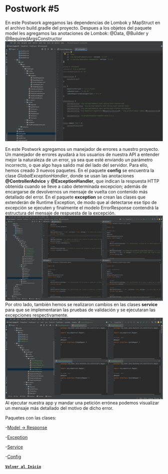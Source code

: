 # Postwork #5

En este Postwork agregamos las dependencias de Lombok y MapStruct en el archivo build.gradle del proyecto.
Despues a los objetos del paquete model les agregamos las anotaciones de Lombok: @Data, @Builder y @RequiredArgsConstructor
<br>
<img src = "./Img/screenPW5_0.png">
<br>

En este Postwork agregamos un manejador de errores a nuestro proyecto.
Un manejador de errores ayudará a los usuarios de nuestra API a entender 
mejor la naturaleza de un error, ya sea que esté enviando un parámetro 
incorrecto, o que algo haya salido mal del lado del servidor.
Para ello, hemos creado 3 nuevos paquetes. En el paquete <b>config</b> se encuentra
la clase *GlobalExceptionHandler*, donde se usan las anotaciones
<b>@ControllerAdvice</b> y <b>@ExceptionHandler</b>, que indican la respuesta HTTP
obtenida cuando se lleve a cabo determinada excepcion; además de encargarse
de devolvernos un mensaje de vuelta con contenido más detallado del error.
En el paquete **exception** se crean las clases que extenderán  de Runtime Exception, 
de modo que al detectarse ese tipo de excepción se ejecuten y finalmente el modelo 
ErrorResponse contendrá la estructura del mensaje de respuesta de la excepción.
<br>
<img src = "./Img/screenPW5_1.png">
<br>
Por otro lado, también hemos se realizaron cambios en las clases **service** para que
se implementaran las pruebas de validación y se ejecutaran las excepciones respectivamente.
<br>
<img src = "./Img/screenPW5_2.png">
<br>
Al ejecutar nuestra app y mandar una petición errónea podemos visualizar
un mensaje más detallado del motivo de dicho error.
<br>

Paquetes con las clases:

-[Model -> Response](../src/main/java/Postwork/FinalProject/model/response)

-[Exception](../src/main/java/Postwork/FinalProject/exception)

-[Service](../src/main/java/Postwork/FinalProject/service)

-[Config](../src/main/java/Postwork/FinalProject/config)


[**`Volver al Inicio`**](../../../)
